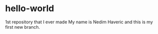 # hello-world
1st repository that I ever made
My name is Nedim Haveric and this is my first new branch.

